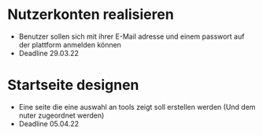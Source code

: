 # Nutzerkonten realisieren 
- Benutzer sollen sich mit ihrer E-Mail adresse und einem passwort auf der plattform anmelden können
- Deadline 29.03.22

# Startseite designen 
- Eine seite die eine auswahl an tools zeigt soll erstellen werden (Und dem nuter zugeordnet werden)
- Deadline 05.04.22